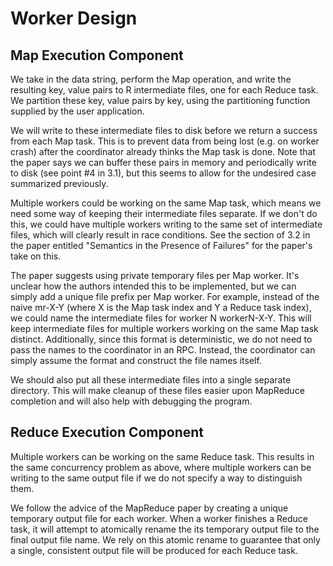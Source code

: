 # Worker Design
## Map Execution Component
We take in the data string, perform the Map operation, and write the resulting
key, value pairs to R intermediate files, one for each Reduce task. We partition
these key, value pairs by key, using the partitioning function supplied by the 
user application. 

We will write to these intermediate files to disk before we return a success 
from each Map task. This is to prevent data from being lost (e.g. on worker 
crash) after the coordinator already thinks the Map task is done. Note that the
paper says we can buffer these pairs in memory and periodically write to disk
(see point #4 in 3.1), but this seems to allow for the undesired case summarized
previously.

Multiple workers could be working on the same Map task, which means we need some
way of keeping their intermediate files separate. If we don't do this, we could
have multiple workers writing to the same set of intermediate files, which will
clearly result in race conditions. See the section of 3.2 in the paper entitled 
"Semantics in the Presence of Failures" for the paper's take on this.

The paper suggests using private temporary files per Map worker. It's unclear 
how the authors intended this to be implemented, but we can simply add a unique 
file prefix per Map worker. For example, instead of the naive mr-X-Y (where X
is the Map task index and Y a Reduce task index), we could name the intermediate
files for worker N workerN-X-Y. This will keep intermediate files for multiple
workers working on the same Map task distinct. Additionally, since this format
is deterministic, we do not need to pass the names to the coordinator in an 
RPC. Instead, the coordinator can simply assume the format and construct the 
file names itself.

We should also put all these intermediate files into a single separate directory.
This will make cleanup of these files easier upon MapReduce completion and will 
also help with debugging the program.

## Reduce Execution Component
Multiple workers can be working on the same Reduce task. This results in the 
same concurrency problem as above, where multiple workers can be writing to the
same output file if we do not specify a way to distinguish them.

We follow the advice of the MapReduce paper by creating a unique temporary output
file for each worker. When a worker finishes a Reduce task, it will attempt to
atomically rename the its temporary output file to the final output file name.
We rely on this atomic rename to guarantee that only a single, consistent output
file will be produced for each Reduce task.
